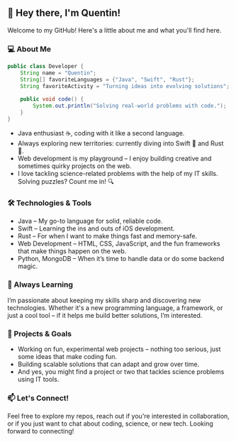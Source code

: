 ## 👋 Hey there, I'm Quentin!

Welcome to my GitHub! Here's a little about me and what you'll find here.

### 💻 About Me
```java
public class Developer {
    String name = "Quentin";
    String[] favoriteLanguages = {"Java", "Swift", "Rust"};
    String favoriteActivity = "Turning ideas into evolving solutions";
    
    public void code() {
        System.out.println("Solving real-world problems with code.");
    }
}
```

- Java enthusiast ☕, coding with it like a second language.
- Always exploring new territories: currently diving into Swift 🍏 and Rust 🦀.
- Web development is my playground – I enjoy building creative and sometimes quirky projects on the web.
- I love tackling science-related problems with the help of my IT skills. Solving puzzles? Count me in! 🔍

### 🛠️ Technologies & Tools

- Java – My go-to language for solid, reliable code.
- Swift – Learning the ins and outs of iOS development.
- Rust – For when I want to make things fast and memory-safe.
- Web Development – HTML, CSS, JavaScript, and the fun frameworks that make things happen on the web.
- Python, MongoDB – When it’s time to handle data or do some backend magic.

### 🌱 Always Learning

I’m passionate about keeping my skills sharp and discovering new technologies. Whether it's a new programming language, a framework, or just a cool tool – if it helps me build better solutions, I’m interested.

### 🚀 Projects & Goals

- Working on fun, experimental web projects – nothing too serious, just some ideas that make coding fun.
- Building scalable solutions that can adapt and grow over time.
- And yes, you might find a project or two that tackles science problems using IT tools.

### 📫 Let's Connect!
Feel free to explore my repos, reach out if you're interested in collaboration, or if you just want to chat about coding, science, or new tech. Looking forward to connecting!

<!--
**Sinaf19/Sinaf19** is a ✨ _special_ ✨ repository because its `README.md` (this file) appears on your GitHub profile.

Here are some ideas to get you started:

- 🔭 I’m currently working on ...
- 🌱 I’m currently learning ...
- 👯 I’m looking to collaborate on ...
- 🤔 I’m looking for help with ...
- 💬 Ask me about ...
- 📫 How to reach me: ...
- 😄 Pronouns: ...
- ⚡ Fun fact: ...
-->
